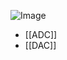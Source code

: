 
 
![Image](https://assets.koheron.com/images/blog/2016-11-29-red-pitaya-cluster/pll_adc_dac.png?02022024140356)

- [[ADC]]
- [[DAC]]